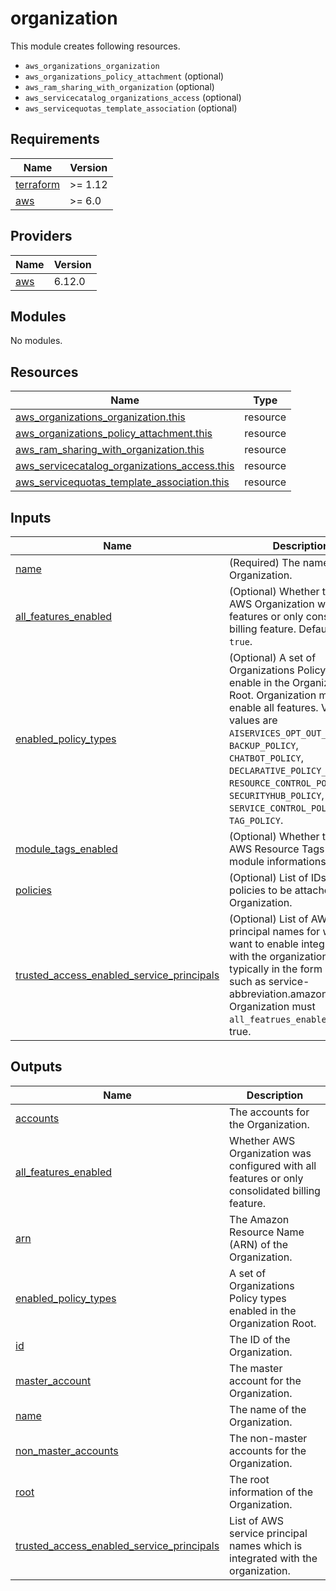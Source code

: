 # organization

This module creates following resources.

- `aws_organizations_organization`
- `aws_organizations_policy_attachment` (optional)
- `aws_ram_sharing_with_organization` (optional)
- `aws_servicecatalog_organizations_access` (optional)
- `aws_servicequotas_template_association` (optional)

<!-- BEGIN_TF_DOCS -->
## Requirements

| Name | Version |
|------|---------|
| <a name="requirement_terraform"></a> [terraform](#requirement\_terraform) | >= 1.12 |
| <a name="requirement_aws"></a> [aws](#requirement\_aws) | >= 6.0 |

## Providers

| Name | Version |
|------|---------|
| <a name="provider_aws"></a> [aws](#provider\_aws) | 6.12.0 |

## Modules

No modules.

## Resources

| Name | Type |
|------|------|
| [aws_organizations_organization.this](https://registry.terraform.io/providers/hashicorp/aws/latest/docs/resources/organizations_organization) | resource |
| [aws_organizations_policy_attachment.this](https://registry.terraform.io/providers/hashicorp/aws/latest/docs/resources/organizations_policy_attachment) | resource |
| [aws_ram_sharing_with_organization.this](https://registry.terraform.io/providers/hashicorp/aws/latest/docs/resources/ram_sharing_with_organization) | resource |
| [aws_servicecatalog_organizations_access.this](https://registry.terraform.io/providers/hashicorp/aws/latest/docs/resources/servicecatalog_organizations_access) | resource |
| [aws_servicequotas_template_association.this](https://registry.terraform.io/providers/hashicorp/aws/latest/docs/resources/servicequotas_template_association) | resource |

## Inputs

| Name | Description | Type | Default | Required |
|------|-------------|------|---------|:--------:|
| <a name="input_name"></a> [name](#input\_name) | (Required) The name of the Organization. | `string` | n/a | yes |
| <a name="input_all_features_enabled"></a> [all\_features\_enabled](#input\_all\_features\_enabled) | (Optional) Whether to create AWS Organization with all features or only consolidated billing feature. Defaults to `true`. | `bool` | `true` | no |
| <a name="input_enabled_policy_types"></a> [enabled\_policy\_types](#input\_enabled\_policy\_types) | (Optional) A set of Organizations Policy types to enable in the Organization Root. Organization must enable all features. Valid values are `AISERVICES_OPT_OUT_POLICY`, `BACKUP_POLICY`, `CHATBOT_POLICY`, `DECLARATIVE_POLICY_EC2`, `RESOURCE_CONTROL_POLICY`, `SECURITYHUB_POLICY`, `SERVICE_CONTROL_POLICY`, `TAG_POLICY`. | `set(string)` | `[]` | no |
| <a name="input_module_tags_enabled"></a> [module\_tags\_enabled](#input\_module\_tags\_enabled) | (Optional) Whether to create AWS Resource Tags for the module informations. | `bool` | `true` | no |
| <a name="input_policies"></a> [policies](#input\_policies) | (Optional) List of IDs of the policies to be attached to the Organization. | `list(string)` | `[]` | no |
| <a name="input_trusted_access_enabled_service_principals"></a> [trusted\_access\_enabled\_service\_principals](#input\_trusted\_access\_enabled\_service\_principals) | (Optional) List of AWS service principal names for which you want to enable integration with the organization. This is typically in the form of a URL, such as service-abbreviation.amazonaws.com. Organization must `all_featrues_enabled` set to true. | `set(string)` | `[]` | no |

## Outputs

| Name | Description |
|------|-------------|
| <a name="output_accounts"></a> [accounts](#output\_accounts) | The accounts for the Organization. |
| <a name="output_all_features_enabled"></a> [all\_features\_enabled](#output\_all\_features\_enabled) | Whether AWS Organization was configured with all features or only consolidated billing feature. |
| <a name="output_arn"></a> [arn](#output\_arn) | The Amazon Resource Name (ARN) of the Organization. |
| <a name="output_enabled_policy_types"></a> [enabled\_policy\_types](#output\_enabled\_policy\_types) | A set of Organizations Policy types enabled in the Organization Root. |
| <a name="output_id"></a> [id](#output\_id) | The ID of the Organization. |
| <a name="output_master_account"></a> [master\_account](#output\_master\_account) | The master account for the Organization. |
| <a name="output_name"></a> [name](#output\_name) | The name of the Organization. |
| <a name="output_non_master_accounts"></a> [non\_master\_accounts](#output\_non\_master\_accounts) | The non-master accounts for the Organization. |
| <a name="output_root"></a> [root](#output\_root) | The root information of the Organization. |
| <a name="output_trusted_access_enabled_service_principals"></a> [trusted\_access\_enabled\_service\_principals](#output\_trusted\_access\_enabled\_service\_principals) | List of AWS service principal names which is integrated with the organization. |
<!-- END_TF_DOCS -->
